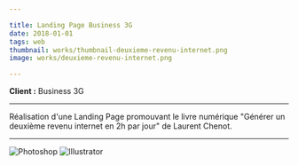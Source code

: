 ```yaml
---

title: Landing Page Business 3G
date: 2018-01-01
tags: web
thumbnail: works/thumbnail-deuxieme-revenu-internet.png
image: works/deuxieme-revenu-internet.png

---
```


**Client :** Business 3G

---

Réalisation d'une Landing Page promouvant le livre numérique "Générer un deuxième revenu internet en 2h par jour" de Laurent Chenot.

---

![Photoshop](/images/icons/photoshop.svg)
![Illustrator](/images/icons/illustrator.svg)
